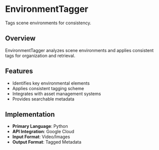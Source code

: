 # EnvironmentTagger

Tags scene environments for consistency.

## Overview

EnvironmentTagger analyzes scene environments and applies consistent tags for organization and retrieval.

## Features

- Identifies key environmental elements
- Applies consistent tagging scheme
- Integrates with asset management systems
- Provides searchable metadata

## Implementation

- **Primary Language**: Python
- **API Integration**: Google Cloud
- **Input Format**: Video/Images
- **Output Format**: Tagged Metadata
